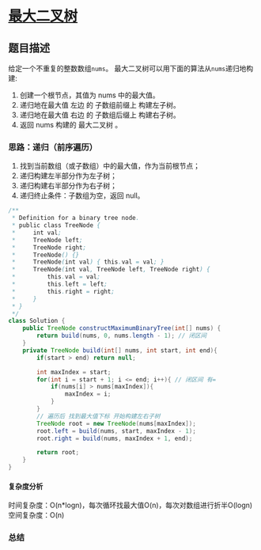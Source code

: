 # [最大二叉树](最大二叉树"[题目地址](https://leetcode.cn/problems/maximum-binary-tree/description/)")

## 题目描述
给定一个不重复的整数数组`nums`。 最大二叉树可以用下面的算法从`nums`递归地构建:

1. 创建一个根节点，其值为 nums 中的最大值。
2. 递归地在最大值 左边 的 子数组前缀上 构建左子树。
3. 递归地在最大值 右边 的 子数组后缀上 构建右子树。
4. 返回 nums 构建的 最大二叉树 。

### 思路：递归（前序遍历）
1. 找到当前数组（或子数组）中的最大值，作为当前根节点；
2. 递归构建左半部分作为左子树；
3. 递归构建右半部分作为右子树；
4. 递归终止条件：子数组为空，返回 null。

```java
/**
 * Definition for a binary tree node.
 * public class TreeNode {
 *     int val;
 *     TreeNode left;
 *     TreeNode right;
 *     TreeNode() {}
 *     TreeNode(int val) { this.val = val; }
 *     TreeNode(int val, TreeNode left, TreeNode right) {
 *         this.val = val;
 *         this.left = left;
 *         this.right = right;
 *     }
 * }
 */
class Solution {
    public TreeNode constructMaximumBinaryTree(int[] nums) {
        return build(nums, 0, nums.length - 1); // 闭区间
    }
    private TreeNode build(int[] nums, int start, int end){
        if(start > end) return null;

        int maxIndex = start;
        for(int i = start + 1; i <= end; i++){ // 闭区间 有=
            if(nums[i] > nums[maxIndex]){
                maxIndex = i;
            }
        }
        // 遍历后 找到最大值下标 开始构建左右子树
        TreeNode root = new TreeNode(nums[maxIndex]);
        root.left = build(nums, start, maxIndex - 1);
        root.right = build(nums, maxIndex + 1, end);

        return root;
    }
}
```

#### 复杂度分析
时间复杂度：O(n*logn)，每次循环找最大值O(n)，每次对数组进行折半O(logn)
空间复杂度：O(n)

### 总结
